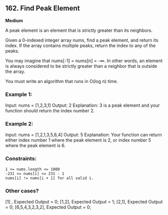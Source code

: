 ## 162. Find Peak Element
**Medium**

A peak element is an element that is strictly greater than its neighbors.

Given a 0-indexed integer array nums, find a peak element, and return its index. If the array contains multiple peaks, return the index to any of the peaks.

You may imagine that nums[-1] = nums[n] = -∞. In other words, an element is always considered to be strictly greater than a neighbor that is outside the array.

You must write an algorithm that runs in O(log n) time.


### Example 1:

Input: nums = [1,2,3,1]
Output: 2
Explanation: 3 is a peak element and your function should return the index number 2.

### Example 2:

Input: nums = [1,2,1,3,5,6,4]
Output: 5
Explanation: Your function can return either index number 1 where the peak element is 2, or index number 5 where the peak element is 6.

### Constraints:

    1 <= nums.length <= 1000
    -231 <= nums[i] <= 231 - 1
    nums[i] != nums[i + 1] for all valid i.

### Other cases?

[1] , Expected Output = 0;
[1,2], Expected Output = 1;
[2,1], Expected Output = 0;
[6,5,4,3,2,3,2], Expected Output = 0;